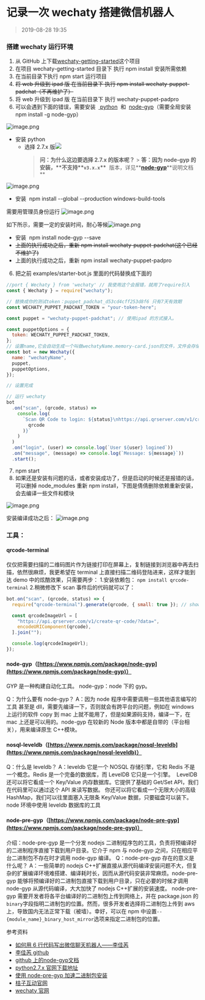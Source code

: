 # 记录一次 wechaty 搭建微信机器人

> 2019-08-28 19:35

### 搭建 wechaty 运行环境

1. 从 GitHub 上下载[wechaty-getting-started](https://github.com/wechaty/wechaty-getting-started)这个项目
1. 在项目 wechaty-getting-started 目录下 执行 npm install 安装所需依赖
1. 在当前目录下执行 npm start 运行项目
1. ~~将 web 升级到 ipad 版 在当前目录下 执行 npm install wechaty-puppet-padchat（不再维护了）~~
1. 将 web 升级到 ipad 版 在当前目录下 执行 wechaty-puppet-padpro
1. 可以会遇到下面的错误，需要安装  [ python](https://www.python.org/downloads/release/python-2716/)  和  [node-gyp](https://github.com/nodejs/node-gyp)（需要全局安装 npm install -g node-gyp）

![image.png](https://cdn.nlark.com/yuque/0/2019/png/274409/1559804470902-11f24894-5e22-47a3-a0e7-1c720deee19f.png#align=left&display=inline&height=582&name=image.png&originHeight=582&originWidth=967&size=57566&status=done&width=967)

- 安装 python
  - 选择 2.7.x 版![](https://cdn.nlark.com/yuque/0/2019/png/274409/1559805097499-80d28119-6b80-4b16-91f6-a60ce276286c.png#align=left&display=inline&height=453&originHeight=854&originWidth=1406&status=done&width=746)
    > **问：为什么这边要选择 2.7.x 的版本呢？** > **答：因为 node-gyp 的安装，\*\***不支持\***\*`v3.x.x`\*\***  版本，详见**[**node-gyp**](https://github.com/nodejs/node-gyp)**说明文档\*\*

![image.png](https://cdn.nlark.com/yuque/0/2019/png/274409/1559806186808-aa5b3e70-c15b-4f74-baae-d160b94c866b.png#align=left&display=inline&height=949&name=image.png&originHeight=949&originWidth=989&size=106145&status=done&width=989)

- 安装  npm install --global --production windows-build-tools

需要用管理员身份运行
![image.png](https://cdn.nlark.com/yuque/0/2019/png/274409/1559806406576-af876d46-2833-4958-a493-e3980a0d05c7.png#align=left&display=inline&height=697&name=image.png&originHeight=865&originWidth=416&size=88646&status=done&width=335)

如下所示，需要一定的安装时间，耐心等候![image.png](https://cdn.nlark.com/yuque/0/2019/png/274409/1559806312533-ca72bb6b-5c15-4340-9990-ff7e2feacd41.png#align=left&display=inline&height=571&name=image.png&originHeight=571&originWidth=842&size=468111&status=done&width=842)

- 安装  npm install node-gyp --save
- ~~上面的执行成功之后，重新 npm install wechaty-puppet-padchat(这个已经不维护了)~~
- 上面的执行成功之后，重新 npm install wechaty-puppet-padpro

6. 把之前 examples/starter-bot.js 里面的代码替换成下面的

```javascript
//port { Wechaty } from 'wechaty' // 我使用这个会报错，就用了require引入
const { Wechaty } = require("wechaty");

// 替换成你的测试token：puppet_padchat_d53cd4cff253d8f6 只有7天有效期
const WECHATY_PUPPET_PADCHAT_TOKEN = "your-token-here";

const puppet = "wechaty-puppet-padchat"; // 使用ipad 的方式接入。

const puppetOptions = {
  token: WECHATY_PUPPET_PADCHAT_TOKEN,
};
// 设置name,它会自动生成一个叫做wechatyName.memory-card.json的文件，文件会存储机器人的登陆信息。
const bot = new Wechaty({
  name: "wechatyName",
  puppet,
  puppetOptions,
});

// 设置完成

// 运行 wechaty
bot
  .on("scan", (qrcode, status) =>
    console.log(
      `Scan QR Code to login: ${status}\nhttps://api.qrserver.com/v1/create-qr-code/?data=${encodeURIComponent(
        qrcode
      )}`
    )
  )
  .on("login", (user) => console.log(`User ${user} logined`))
  .on("message", (message) => console.log(`Message: ${message}`))
  .start();
```

7. npm start
8. 如果还是安装有问题的话，或者安装成功了，但是启动的时候还是报错的话，可以删掉 node_modules 重新 npm install，下图是倩倩删除依赖重新安装，会去编译一些文件和模块

![image.png](https://cdn.nlark.com/yuque/0/2019/png/274409/1566990259756-c328be1d-b74a-4b6a-85cf-4229be6960a5.png#align=left&display=inline&height=839&name=image.png&originHeight=839&originWidth=993&size=87044&status=done&width=993)

安装编译成功之后：
![image.png](https://cdn.nlark.com/yuque/0/2019/png/274409/1566990704573-0b478c75-08c4-4ca0-8f3b-7006bace2f8b.png#align=left&display=inline&height=832&name=image.png&originHeight=832&originWidth=979&size=80930&status=done&width=979)

### 工具：

#### qrcode-terminal 

仅仅把需要扫描的二维码图片作为链接打印在屏幕上，复制链接到浏览器中再去扫描，依然很麻烦，我更希望在 terminal 上直接扫描二维码登陆进来，这样才能到达 demo 中的炫酷效果，只需要两步： 1.安装依赖包：
`npm install qrcode-terminal` 2.稍微修改下 scan 事件后的代码就可以了：

```javascript
bot.on("scan", (qrcode, status) => {
  require("qrcode-terminal").generate(qrcode, { small: true }); // show qrcode on console

  const qrcodeImageUrl = [
    "https://api.qrserver.com/v1/create-qr-code/?data=",
    encodeURIComponent(qrcode),
  ].join("");

  console.log(qrcodeImageUrl);
});
```

#### node-gyp（[https://www.npmjs.com/package/node-gyp](https://www.npmjs.com/package/node-gyp)）

GYP 是一种构建自动化工具。
node-gyp：node 下的 gyp。

Q：为什么要有 node-gyp？
A：因为 node 程序中需要调用一些其他语言编写的 工具 甚至是 dll，需要先编译一下，否则就会有跨平台的问题，例如在 windows 上运行的软件 copy 到 mac 上就不能用了，但是如果源码支持，编译一下，在 mac 上还是可以用的。node-gyp 在较新的 Node 版本中都是自带的（平台相关），用来编译原生 C++模块。

#### nosql-leveldb（[https://www.npmjs.com/package/nosql-leveldb](https://www.npmjs.com/package/nosql-leveldb)）

Q：什么是 leveldb？
A：leveldb 它是一个 NOSQL 存储引擎，它和 Redis 不是一个概念。Redis 是一个完备的数据库，而 LevelDB 它只是一个引擎。
 LevelDB 还可以将它看成一个 Key/Value 内存数据库。它提供了基础的 Get/Set API，我们在代码里可以通过这个 API 来读写数据。
你还可以将它看成一个无限大小的高级 HashMap，我们可以往里面塞入无限条 Key/Value 数据，只要磁盘可以装下。
node 环境中使用 leveldb 数据库的工具

#### node-pre-gyp（[https://www.npmjs.com/package/node-pre-gyp](https://www.npmjs.com/package/node-pre-gyp)）

介绍：node-pre-gyp 是一个分发 nodejs 二进制程序包的工具，负责将预编译好的二进制程序直接下载到用户目录。它介于 npm 与 node-gyp 之间，只在相应平台二进制包不存在时才调用 node-gyp 编译。
Q：node-pre-gyp 存在的意义是什么呢？
A：一些简单的 nodejs C++扩展直接从源代码编译安装问题不大，但复杂的扩展编译环境难搭建、编译耗时长，因而从源代码安装非常麻烦。node-pre-gyp 能够将预编译好的二进制包直接下载到用户目录，只在必要的时候才调用 node-gyp 从源代码编译，大大加快了 nodejs C++扩展的安装速度。
node-pre-gyp 需要开发者将各平台编译好的二进制包上传到网络上，并在 package.json 的`binary`字段指明二进制包的位置。然而，很多开发者选择将二进制包上传到 aws 上，导致国内无法正常下载（被墙）。幸好，可以在 npm 中设置`--{module_name}_binary_host_mirror`选项来指定二进制包的位置。

参考资料

- [如何用 6 行代码写出微信聊天机器人——李佳芮](https://lijiarui.github.io/chatbot/2016-11-20-wechaty-wuli-usecase.html)
- [李佳芮 github](https://github.com/lijiarui)
- [github 上的](https://github.com/nodejs/node-gyp)[node-gyp](https://github.com/nodejs/node-gyp)[文档](https://github.com/nodejs/node-gyp)
- [python2.7.x 官网下载地址](https://www.python.org/downloads/release/python-2716/)
- [使用 node-pre-gyp 加速二进制包安装](http://jingsam.github.io/2017/01/12/node-pre-gyp-mirror.html?utm_source=tuicool&utm_medium=referral)
- [桔子互动官网](https://www.botorange.com/)
- [wechaty 官网](https://docs.chatie.io/v/zh/)
